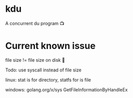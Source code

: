 # kdu
A concurrent du program  📺

# Current known issue
file size != file size on disk 🚬

Todo: use syscall instead of file size


linux: stat is for directory, statfs for is file

windows: golang.org/x/sys GetFileInformationByHandleEx 